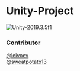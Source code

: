 # Unity-Project

![Unity-2019.3.5f1](https://img.shields.io/badge/Unity-2019.3.5f1-blue)

### Contributor
[@leivoev](https://github.com/leivoev)  
[@sweatpotato13](https://github.com/sweatpotato13)  
